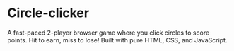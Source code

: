 # Circle-clicker
A fast-paced 2-player browser game where you click circles to score points. Hit to earn, miss to lose! Built with pure HTML, CSS, and JavaScript.
